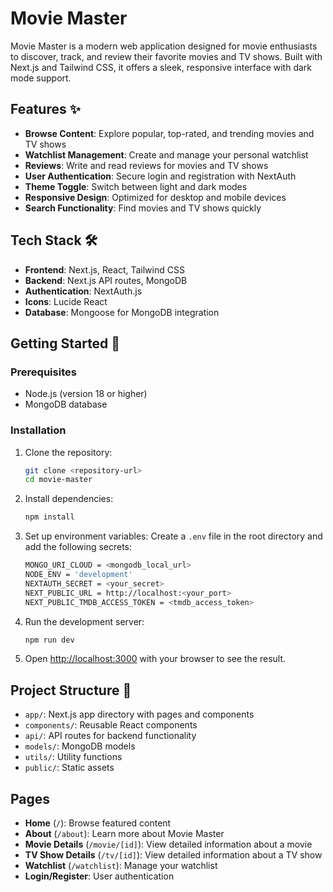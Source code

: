 # Movie Master

Movie Master is a modern web application designed for movie enthusiasts to discover, track, and review their favorite movies and TV shows. Built with Next.js and Tailwind CSS, it offers a sleek, responsive interface with dark mode support.

## Features ✨

- **Browse Content**: Explore popular, top-rated, and trending movies and TV shows
- **Watchlist Management**: Create and manage your personal watchlist
- **Reviews**: Write and read reviews for movies and TV shows
- **User Authentication**: Secure login and registration with NextAuth
- **Theme Toggle**: Switch between light and dark modes
- **Responsive Design**: Optimized for desktop and mobile devices
- **Search Functionality**: Find movies and TV shows quickly

## Tech Stack 🛠️ 

- **Frontend**: Next.js, React, Tailwind CSS
- **Backend**: Next.js API routes, MongoDB
- **Authentication**: NextAuth.js
- **Icons**: Lucide React
- **Database**: Mongoose for MongoDB integration

## Getting Started 🚀

### Prerequisites

- Node.js (version 18 or higher)
- MongoDB database

### Installation

1. Clone the repository:
   ```bash
   git clone <repository-url>
   cd movie-master
   ```

2. Install dependencies:
   ```bash
   npm install
   ```

3. Set up environment variables:
   Create a `.env` file in the root directory and add the following secrets:
   ```bash
   MONGO_URI_CLOUD = <mongodb_local_url>
   NODE_ENV = 'development'
   NEXTAUTH_SECRET = <your_secret>
   NEXT_PUBLIC_URL = http://localhost:<your_port>
   NEXT_PUBLIC_TMDB_ACCESS_TOKEN = <tmdb_access_token>
   ```

4. Run the development server:
   ```bash
   npm run dev
   ```

5. Open [http://localhost:3000](http://localhost:3000) with your browser to see the result.

## Project Structure 📁

- `app/`: Next.js app directory with pages and components
- `components/`: Reusable React components
- `api/`: API routes for backend functionality
- `models/`: MongoDB models
- `utils/`: Utility functions
- `public/`: Static assets

## Pages 

- **Home** (`/`): Browse featured content
- **About** (`/about`): Learn more about Movie Master
- **Movie Details** (`/movie/[id]`): View detailed information about a movie
- **TV Show Details** (`/tv/[id]`): View detailed information about a TV show
- **Watchlist** (`/watchlist`): Manage your watchlist
- **Login/Register**: User authentication


